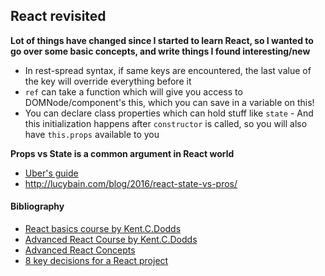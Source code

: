 ## React revisited

**Lot of things have changed since I started to learn React, so I wanted to go over some basic concepts, and write things I found interesting/new**

* In rest-spread syntax, if same keys are encountered, the last value of the key will override everything before it
* `ref` can take a function which will give you access to DOMNode/component's this, which you can save in a variable on this!
* You can declare class properties which can hold stuff like `state` - And this initialization happens after `constructor` is called, so you will also have `this.props` available to you

**Props vs State is a common argument in React world**

* [Uber's guide](https://github.com/uberVU/react-guide/blob/master/props-vs-state.md)
* http://lucybain.com/blog/2016/react-state-vs-pros/

#### Bibliography

* [React basics course by Kent.C.Dodds](https://egghead.io/courses/the-beginner-s-guide-to-reactjs)
* [Advanced React Course by Kent.C.Dodds](https://egghead.io/courses/advanced-react-component-patterns)
* [Advanced React Concepts](https://engineering.opsgenie.com/you-learned-the-basics-of-react-now-what-389e69be3c5a)
* [8 key decisions for a React project](https://medium.freecodecamp.org/8-key-react-component-decisions-cc965db11594)
